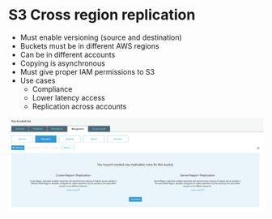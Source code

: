 # S3 Cross region replication

- Must enable versioning (source and destination)
- Buckets must be in different AWS regions
- Can be in different accounts
- Copying is asynchronous
- Must give proper IAM permissions to S3
- Use cases
    - Compliance
    - Lower latency access
    - Replication across accounts

![](images/2019-12-30-13-14-45.png)